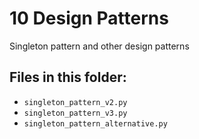 # 10 Design Patterns

Singleton pattern and other design patterns

## Files in this folder:

- `singleton_pattern_v2.py`
- `singleton_pattern_v3.py`
- `singleton_pattern_alternative.py`

